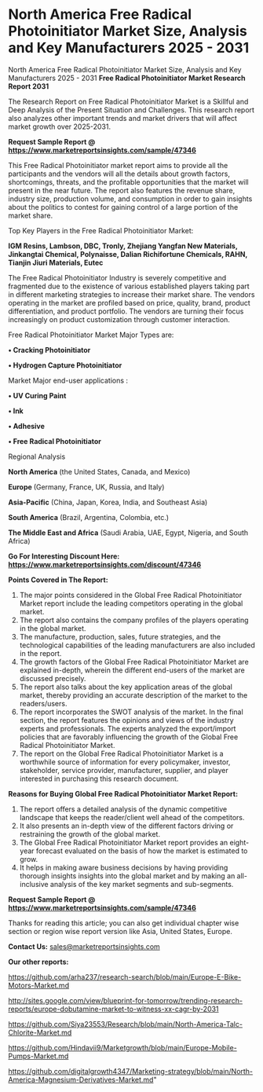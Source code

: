 # North America Free Radical Photoinitiator Market Size, Analysis and Key Manufacturers 2025 - 2031
North America Free Radical Photoinitiator Market Size, Analysis and Key Manufacturers 2025 - 2031
<strong>Free Radical Photoinitiator Market Research Report 2031</strong>

The Research Report on Free Radical Photoinitiator Market is a Skillful and Deep Analysis of the Present Situation and Challenges. This research report also analyzes other important trends and market drivers that will affect market growth over 2025-2031.

<strong>Request Sample Report @ <a href=https://www.marketreportsinsights.com/sample/47346>https://www.marketreportsinsights.com/sample/47346</a></strong>

This Free Radical Photoinitiator market report aims to provide all the participants and the vendors will all the details about growth factors, shortcomings, threats, and the profitable opportunities that the market will present in the near future. The report also features the revenue share, industry size, production volume, and consumption in order to gain insights about the politics to contest for gaining control of a large portion of the market share.

Top Key Players in the Free Radical Photoinitiator Market:

<strong>IGM Resins, Lambson, DBC, Tronly, Zhejiang Yangfan New Materials, Jinkangtai Chemical, Polynaisse, Dalian Richifortune Chemicals, RAHN, Tianjin Jiuri Materials, Eutec</strong>

The Free Radical Photoinitiator Industry is severely competitive and fragmented due to the existence of various established players taking part in different marketing strategies to increase their market share. The vendors operating in the market are profiled based on price, quality, brand, product differentiation, and product portfolio. The vendors are turning their focus increasingly on product customization through customer interaction.

Free Radical Photoinitiator Market Major Types are:

<strong>•  Cracking Photoinitiator

•  Hydrogen Capture Photoinitiator</strong>

Market Major end-user applications :

<strong>•  UV Curing Paint

•  Ink

•  Adhesive

•  Free Radical Photoinitiator</strong>

Regional Analysis

</u><strong><b>North America</b></strong> (the United States, Canada, and Mexico)

<strong><b>Europe </b></strong>(Germany, France, UK, Russia, and Italy)

<strong><b>Asia-Pacific</b></strong> (China, Japan, Korea, India, and Southeast Asia)

<strong><b>South America</b></strong> (Brazil, Argentina, Colombia, etc.)

<strong><b>The Middle East and Africa</b></strong> (Saudi Arabia, UAE, Egypt, Nigeria, and South Africa)

<strong>Go For Interesting Discount Here: <a href=https://www.marketreportsinsights.com/discount/47346>https://www.marketreportsinsights.com/discount/47346</a></strong>

<strong>Points Covered in The Report:</strong>
<ol>
  <li>The major points considered in the Global Free Radical Photoinitiator Market report include the leading competitors operating in the global market.</li>
  <li>The report also contains the company profiles of the players operating in the global market.</li>
  <li>The manufacture, production, sales, future strategies, and the technological capabilities of the leading manufacturers are also included in the report.</li>
  <li>The growth factors of the Global Free Radical Photoinitiator Market are explained in-depth, wherein the different end-users of the market are discussed precisely.</li>
  <li>The report also talks about the key application areas of the global market, thereby providing an accurate description of the market to the readers/users.</li>
  <li>The report incorporates the SWOT analysis of the market. In the final section, the report features the opinions and views of the industry experts and professionals. The experts analyzed the export/import policies that are favorably influencing the growth of the Global Free Radical Photoinitiator Market.</li>
  <li>The report on the Global Free Radical Photoinitiator Market is a worthwhile source of information for every policymaker, investor, stakeholder, service provider, manufacturer, supplier, and player interested in purchasing this research document.</li>
</ol>
<strong>Reasons for Buying Global Free Radical Photoinitiator Market Report:</strong>

<ol>
  <li>The report offers a detailed analysis of the dynamic competitive landscape that keeps the reader/client well ahead of the competitors.</li>
  <li>It also presents an in-depth view of the different factors driving or restraining the growth of the global market.</li>
  <li>The Global Free Radical Photoinitiator Market report provides an eight-year forecast evaluated on the basis of how the market is estimated to grow.</li>
  <li>It helps in making aware business decisions by having providing thorough insights insights into the global market and by making an all-inclusive analysis of the key market segments and sub-segments.</li>
</ol>
<strong>Request Sample Report @ <a href=https://www.marketreportsinsights.com/sample/47346>https://www.marketreportsinsights.com/sample/47346</a></strong>


Thanks for reading this article; you can also get individual chapter wise section or region wise report version like Asia, United States, Europe.

<strong>Contact Us:</strong>
sales@marketreportsinsights.com

<strong>Our other reports:</strong>

<a href=https://github.com/arha237/research-search/blob/main/Europe-E-Bike-Motors-Market.md>https://github.com/arha237/research-search/blob/main/Europe-E-Bike-Motors-Market.md</a>

<a href=http://sites.google.com/view/blueprint-for-tomorrow/trending-research-reports/europe-dobutamine-market-to-witness-xx-cagr-by-2031>http://sites.google.com/view/blueprint-for-tomorrow/trending-research-reports/europe-dobutamine-market-to-witness-xx-cagr-by-2031</a>

<a href=https://github.com/Siya23553/Research/blob/main/North-America-Talc-Chlorite-Market.md>https://github.com/Siya23553/Research/blob/main/North-America-Talc-Chlorite-Market.md</a>

<a href=https://github.com/Hindavii9/Marketgrowth/blob/main/Europe-Mobile-Pumps-Market.md>https://github.com/Hindavii9/Marketgrowth/blob/main/Europe-Mobile-Pumps-Market.md</a>

<a href=https://github.com/digitalgrowth4347/Marketing-strategy/blob/main/North-America-Magnesium-Derivatives-Market.md>https://github.com/digitalgrowth4347/Marketing-strategy/blob/main/North-America-Magnesium-Derivatives-Market.md</a>"
